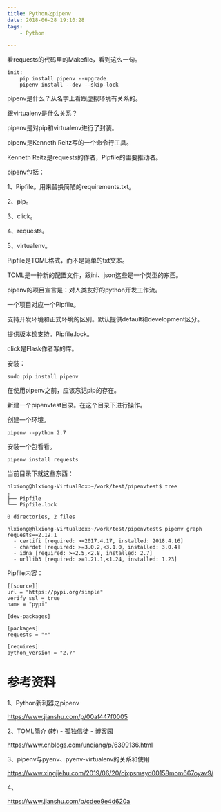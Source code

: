 ```yaml
---
title: Python之pipenv
date: 2018-06-28 19:10:28
tags:
	- Python

---
```




看requests的代码里的Makefile，看到这么一句。

```
init:
	pip install pipenv --upgrade
	pipenv install --dev --skip-lock
```

pipenv是什么？从名字上看跟虚拟环境有关系的。

跟virtualenv是什么关系？

pipenv是对pip和virtualenv进行了封装。



pipenv是Kenneth Reitz写的一个命令行工具。

Kenneth Reitz是requests的作者，Pipfile的主要推动者。

pipenv包括：

1、Pipfile。用来替换简陋的requirements.txt。

2、pip。

3、click。

4、requests。

5、virtualenv。



Pipfile是TOML格式，而不是简单的txt文本。

TOML是一种新的配置文件，跟ini、json这些是一个类型的东西。



pipenv的项目宣言是：对人类友好的python开发工作流。



一个项目对应一个Pipfile。

支持开发环境和正式环境的区别。默认提供default和development区分。

提供版本锁支持。Pipfile.lock。

click是Flask作者写的库。

安装：

```
sudo pip install pipenv
```

在使用pipenv之前，应该忘记pip的存在。

新建一个pipenvtest目录。在这个目录下进行操作。

创建一个环境。

```
pipenv --python 2.7
```

安装一个包看看。

```
pipenv install requests
```

当前目录下就这些东西：

```
hlxiong@hlxiong-VirtualBox:~/work/test/pipenvtest$ tree
.
├── Pipfile
└── Pipfile.lock

0 directories, 2 files
```



```
hlxiong@hlxiong-VirtualBox:~/work/test/pipenvtest$ pipenv graph
requests==2.19.1
  - certifi [required: >=2017.4.17, installed: 2018.4.16]
  - chardet [required: >=3.0.2,<3.1.0, installed: 3.0.4]
  - idna [required: >=2.5,<2.8, installed: 2.7]
  - urllib3 [required: >=1.21.1,<1.24, installed: 1.23]
```

Pipfile内容：

```
[[source]]
url = "https://pypi.org/simple"
verify_ssl = true
name = "pypi"

[dev-packages]

[packages]
requests = "*"

[requires]
python_version = "2.7"
```







# 参考资料

1、Python新利器之pipenv

https://www.jianshu.com/p/00af447f0005

2、TOML简介 (转) - 孤独信徒 - 博客园

https://www.cnblogs.com/unqiang/p/6399136.html

3、pipenv与pyenv、pyenv-virtualenv的关系和使用

https://www.xingjiehu.com/2019/06/20/cjxpsmsyd00158mom667oyav9/

4、

https://www.jianshu.com/p/cdee9e4d620a